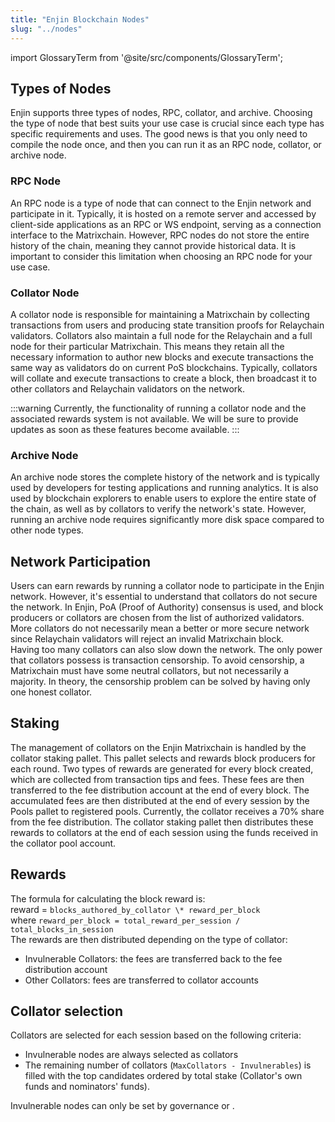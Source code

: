 ```yaml
---
title: "Enjin Blockchain Nodes"
slug: "../nodes"
---
```


import GlossaryTerm from '@site/src/components/GlossaryTerm';

## Types of Nodes

Enjin supports three types of nodes, RPC, collator, and archive. Choosing the type of node that best suits your use case is crucial since each type has specific requirements and uses. The good news is that you only need to compile the node once, and then you can run it as an RPC node, collator, or archive node.

### RPC Node

An RPC node is a type of node that can connect to the Enjin network and participate in it. Typically, it is hosted on a remote server and accessed by client-side applications as an RPC or WS endpoint, serving as a connection interface to the Matrixchain. However, RPC nodes do not store the entire history of the chain, meaning they cannot provide historical data. It is important to consider this limitation when choosing an RPC node for your use case.

### Collator Node

A collator node is responsible for maintaining a Matrixchain by collecting transactions from users and producing state transition proofs for Relaychain validators. Collators also maintain a full node for the Relaychain and a full node for their particular Matrixchain. This means they retain all the necessary information to author new blocks and execute transactions the same way as validators do on current PoS blockchains. Typically, collators will collate and execute transactions to create a block, then broadcast it to other collators and Relaychain validators on the network.

:::warning
Currently, the functionality of running a collator node and the associated rewards system is not available. We will be sure to provide updates as soon as these features become available.
:::

### Archive Node

An archive node stores the complete history of the network and is typically used by developers for testing applications and running analytics. It is also used by blockchain explorers to enable users to explore the entire state of the chain, as well as by collators to verify the network's state. However, running an archive node requires significantly more disk space compared to other node types.

## Network Participation

Users can earn rewards by running a collator node to participate in the Enjin network. However, it's essential to understand that collators do not secure the network. In Enjin, PoA (Proof of Authority) consensus is used, and block producers or collators are chosen from the list of authorized validators. More collators do not necessarily mean a better or more secure network since Relaychain validators will reject an invalid Matrixchain block.  
Having too many collators can also slow down the network. The only power that collators possess is transaction censorship. To avoid censorship, a Matrixchain must have some neutral collators, but not necessarily a majority. In theory, the censorship problem can be solved by having only one honest collator.

## Staking

The management of collators on the Enjin Matrixchain is handled by the collator staking pallet. This pallet selects and rewards block producers for each round. Two types of rewards are generated for every block created, which are collected from transaction tips and fees. These fees are then transferred to the fee distribution account at the end of every block. The accumulated fees are then distributed at the end of every session by the Pools pallet to registered pools. Currently, the collator <GlossaryTerm id="pool" /> receives a 70% share from the fee distribution. The collator staking pallet then distributes these rewards to collators at the end of each session using the funds received in the collator pool account.

## Rewards

The formula for calculating the block reward is:  
reward = `blocks_authored_by_collator \* reward_per_block`  
where `reward_per_block = total_reward_per_session / total_blocks_in_session`  
The rewards are then distributed depending on the type of collator:

- Invulnerable Collators: the fees are transferred back to the fee distribution account
- Other Collators: fees are transferred to collator accounts

## Collator selection

Collators are selected for each session based on the following criteria:

- Invulnerable nodes are always selected as collators
- The remaining number of collators (`MaxCollators - Invulnerables`) is filled with the top candidates ordered by total stake (Collator's own funds and nominators' funds).

Invulnerable nodes can only be set by governance or <GlossaryTerm id="sudo" />.
